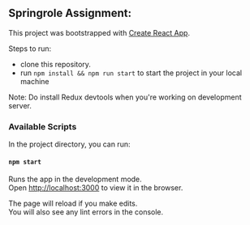 ## Springrole Assignment:

This project was bootstrapped with [Create React App](https://github.com/facebook/create-react-app).

Steps to run:

- clone this repository.
- run `npm install && npm run start` to start the project in your local machine

Note: Do install Redux devtools when you're working on development server.

### Available Scripts

In the project directory, you can run:

#### `npm start`

Runs the app in the development mode.<br>
Open [http://localhost:3000](http://localhost:3000) to view it in the browser.

The page will reload if you make edits.<br>
You will also see any lint errors in the console.
